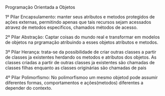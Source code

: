 Programação Orientada a Objetos

1º Pilar
Encapsulamento: manter seus atributos e metodos protegidos de ações externas, permitindo apenas que tais
recursos sejam acessados atravez de metodos especificos, chamados métodos de acesso.

2º Pilar
Abstração: Captar coisas do mundo real e transformar em modelos de objetos na prgramação atribuindo a esses objetos atributos e metodos.

3º Pilar
Herança: trata-se da possibilidade de criar outras classes a partir de classes ja existentes herdando os metodos e atributos dos objetos. As classes criadas a partir de outras classes ja existentes são chamadas de classes filhas enquanto as classes originárias são chamadas de pais

4º Pilar
Polimorfismo: No polimorfismoo um mesmo objetod pode assumir diferentes formas, comportamentos e ações(metodos) diferentes a depender do contexto.

